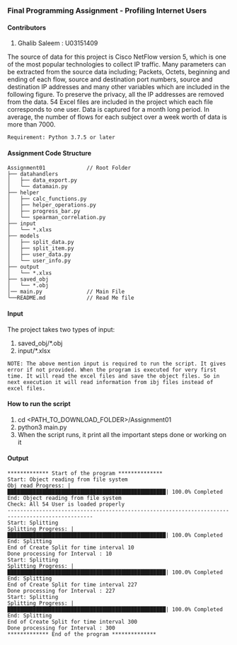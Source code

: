 ### Final Programming Assignment - Profiling Internet Users ###

#### Contributors ####

1) Ghalib Saleem : U03151409

The source of data for this project is Cisco NetFlow version 5, which is one of the most popular technologies to collect IP traffic. Many parameters can be extracted from the source data including; Packets, Octets, beginning and ending of each flow, source and destination port numbers, source and destination IP addresses and many other variables which are included in the following figure.
To preserve the privacy, all the IP addresses are removed from the data. 54 Excel files are included in the project which each file corresponds to one user. Data is captured for a month long period. In average, the number of flows for each subject over a week worth of data is more than 7000.

```
Requirement: Python 3.7.5 or later 
```

#### Assignment Code Structure ####

```
Assignment01             // Root Folder
├── datahandlers        
│   ├── data_export.py   
│   └── datamain.py      
├── helper              
│   ├── calc_functions.py   
│   ├── helper_operations.py  
│   ├── progress_bar.py   
│   └── spearman_correlation.py  
├── input              
│   └── *.xlxs  
├── models              
│   ├── split_data.py   
│   ├── split_item.py  
│   ├── user_data.py   
│   └── user_info.py 
├── output                
│   └── *.xlxs    
├── saved_obj                
│   └── *.obj 
│── main.py              // Main File
└──README.md             // Read Me file
```

#### Input ####

The project takes two types of input:

1) saved_obj/*.obj 
2) input/*.xlsx 
```
NOTE: The above mention input is required to run the script. It gives error if not provided. When the program is executed for very first time. It will read the excel files and save the object files. So in next execution it will read information from ibj files instead of excel files.   
```

#### How to run the script ####

1) cd <PATH_TO_DOWNLOAD_FOLDER>/Assignment01
2) python3 main.py
3) When the script runs, it print all the important steps done or working on it
   

#### Output ####

```
************* Start of the program **************
Start: Object reading from file system
Obj read Progress: |██████████████████████████████████████████████████| 100.0% Completed
End: Object reading from file system
Check: All 54 User is loaded properly 
-------------------------------------------------------------------------------------------------
Start: Splitting
Splitting Progress: |██████████████████████████████████████████████████| 100.0% Completed
End: Splitting
End of Create Split for time interval 10
Done processing for Interval : 10
Start: Splitting
Splitting Progress: |██████████████████████████████████████████████████| 100.0% Completed
End: Splitting
End of Create Split for time interval 227
Done processing for Interval : 227
Start: Splitting
Splitting Progress: |██████████████████████████████████████████████████| 100.0% Completed
End: Splitting
End of Create Split for time interval 300
Done processing for Interval : 300
************* End of the program **************
```

